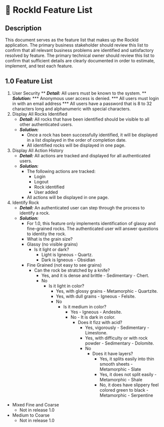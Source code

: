 # :page_with_curl: RockId Feature List #
  
## Description ##

This document serves as the feature list that makes up the RockId application. The primary business stakeholder should review this list to confirm that all relevant business problems are identified and satisfactory resolved by feature. The primary technical owner should review this list to confirm that sufficient details are clearly documented in order to estimate, implement, and test each feature.

## 1.0 Feature List ##

1. User Security
** ***Detail:*** All users must be known to the system.
** ***Solution:***
*** Anonymous user access is denied.
*** All users must login in with an email address
*** All users have a password that is 8 to 32 characters long and alphanumeric with special characters.
2. Display All Rocks Identified
    * ***Detail:*** All rocks that have been identified should be visible to all other authenticated users.
    * ***Solution:***
      * Once a rock has been successfully identified, it will be displayed in a list displayed in the order of completion date.
      * All identified rocks will be displayed in one page.
3. Display All Action History
    * ***Detail:*** All actions are tracked and displayed for all authenticated users.
    * ***Solution:***
      * The following actions are tracked:
        * Login
        * Logout
        * Rock identified
        * User added
      * All actions will be displayed in one page.
4. Identify Rock
    * ***Detail:*** An authenticated user can step through the process to identify a rock.
    * ***Solution:***
      * For 1.0, this feature only implements identification of glassy and fine-grained rocks. The authenticated user will answer questions to identity the rock.
      * What is the grain size?
      * Glassy (no visible grains)
        * Is it light or dark?
          * Light is Igneous - Quartz.
          * Dark is Igneous - Obsidian
      * Fine Grained (not easy to see grains)
        * Can the rock be stratched by a knife?
          * Yes, and it is dense and brittle - Sedimentary - Chert.
          * No
            * Is it light in color?
              * Yes, with glossy grains - Metamorphic - Quartzite.
              * Yes, with dull grains - Igneous - Felsite.
              * No
                * Is it medium in color?
                  * Yes - Igneous - Andesite.
                  * No - It is dark in color.
                    * Does it fizz with acid?
                      * Yes, vigorously - Sedimentary - Limestone.
                      * Yes, with difficulty or with rock powder - Sedimentary - Dolomite.
                      * No
                        * Does it have layers?
                          * Yes, it splits easily into thin smooth sheets - Metamorphic - Slate
                          * Yes, it does not split easily - Metamorphic - Shale
                          * No, it does have slippery feel colored green to black - Metamorphic - Serpentine
* Mixed Fine and Coarse
  * Not in release 1.0
* Medium to Coarse
  * Not in release 1.0
